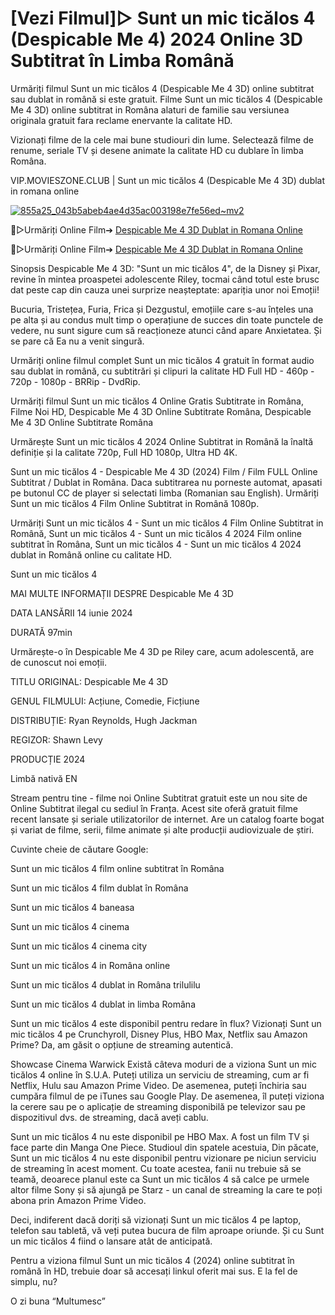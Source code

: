 # [Vezi Filmul]▷ Sunt un mic ticălos 4 (Despicable Me 4) 2024 Online 3D Subtitrat în Limba Română

Urmăriți filmul Sunt un mic ticălos 4 (Despicable Me 4 3D) online subtitrat sau dublat in română si este gratuit. Filme Sunt un mic ticălos 4 (Despicable Me 4 3D) online subtitrat in Româna alaturi de familie sau versiunea originala gratuit fara reclame enervante la calitate HD.

Vizionați filme de la cele mai bune studiouri din lume. Selectează filme de renume, seriale TV și desene animate la calitate HD cu dublare în limba Româna.

VIP.MOVIESZONE.CLUB | Sunt un mic ticălos 4 (Despicable Me 4 3D) dublat in romana online

[![855a25_043b5abeb4ae4d35ac003198e7fe56ed~mv2](https://github.com/user-attachments/assets/46977bf8-e8b1-424f-bc7c-e8893a7e95fd)](https://vip.movieszone.club/ro/519182/despicable-me-4.html)

🔴▷Urmăriți Online Film➔ [Despicable Me 4 3D Dublat in Romana Online](https://vip.movieszone.club/ro/519182/despicable-me-4.html)

🔴▷Urmăriți Online Film➔ [Despicable Me 4 3D Dublat in Romana Online](https://vip.movieszone.club/ro/519182/despicable-me-4.html)

Sinopsis Despicable Me 4 3D: "Sunt un mic ticălos 4", de la Disney și Pixar, revine în mintea proaspetei adolescente Riley, tocmai când totul este brusc dat peste cap din cauza unei surprize neașteptate: apariția unor noi Emoții!

Bucuria, Tristețea, Furia, Frica și Dezgustul, emoțiile care s-au înțeles una pe alta și au condus mult timp o operațiune de succes din toate punctele de vedere, nu sunt sigure cum să reacționeze atunci când apare Anxietatea. Și se pare că Ea nu a venit singură.

Urmăriți online filmul complet Sunt un mic ticălos 4 gratuit în format audio sau dublat in română, cu subtitrări și clipuri la calitate HD Full HD - 460p - 720p - 1080p - BRRip - DvdRip.

Urmăriți filmul Sunt un mic ticălos 4 Online Gratis Subtitrate in Româna, Filme Noi HD, Despicable Me 4 3D Online Subtitrate Româna, Despicable Me 4 3D Online Subtitrate Româna

Urmărește Sunt un mic ticălos 4 2024 Online Subtitrat in Română la înaltă definiție și la calitate 720p, Full HD 1080p, Ultra HD 4K.

Sunt un mic ticălos 4 - Despicable Me 4 3D (2024) Film / Film FULL Online Subtitrat / Dublat in Româna. Daca subtitrarea nu porneste automat, apasati pe butonul CC de player si selectati limba (Romanian sau English). Urmăriți Sunt un mic ticălos 4 Film Online Subtitrat in Română 1080p.

Urmăriți Sunt un mic ticălos 4 - Sunt un mic ticălos 4 Film Online Subtitrat in Română, Sunt un mic ticălos 4 - Sunt un mic ticălos 4 2024 Film online subtitrat în Româna, Sunt un mic ticălos 4 - Sunt un mic ticălos 4 2024 dublat in Română online cu calitate HD.

Sunt un mic ticălos 4

MAI MULTE INFORMAȚII DESPRE Despicable Me 4 3D

DATA LANSĂRII 14 iunie 2024

DURATĂ 97min

Urmărește-o în Despicable Me 4 3D pe Riley care, acum adolescentă, are de cunoscut noi emoții.

TITLU ORIGINAL: Despicable Me 4 3D

GENUL FILMULUI: Acțiune, Comedie, Ficțiune

DISTRIBUȚIE: Ryan Reynolds, Hugh Jackman

REGIZOR: Shawn Levy

PRODUCȚIE 2024

Limbă nativă EN

Stream pentru tine - filme noi Online Subtitrat gratuit este un nou site de Online Subtitrat ilegal cu sediul în Franța. Acest site oferă gratuit filme recent lansate și seriale utilizatorilor de internet. Are un catalog foarte bogat și variat de filme, serii, filme animate și alte producții audiovizuale de știri.

Cuvinte cheie de căutare Google:

Sunt un mic ticălos 4 film online subtitrat în Româna

Sunt un mic ticălos 4 film dublat în Româna

Sunt un mic ticălos 4 baneasa

Sunt un mic ticălos 4 cinema

Sunt un mic ticălos 4 cinema city

Sunt un mic ticălos 4 in Româna online

Sunt un mic ticălos 4 dublat in Româna trilulilu

Sunt un mic ticălos 4 dublat in limba Româna

Sunt un mic ticălos 4 este disponibil pentru redare în flux? Vizionați Sunt un mic ticălos 4 pe Crunchyroll, Disney Plus, HBO Max, Netflix sau Amazon Prime? Da, am găsit o opțiune de streaming autentică.

Showcase Cinema Warwick Există câteva moduri de a viziona Sunt un mic ticălos 4 online în S.U.A. Puteți utiliza un serviciu de streaming, cum ar fi Netflix, Hulu sau Amazon Prime Video. De asemenea, puteți închiria sau cumpăra filmul de pe iTunes sau Google Play. De asemenea, îl puteți viziona la cerere sau pe o aplicație de streaming disponibilă pe televizor sau pe dispozitivul dvs. de streaming, dacă aveți cablu.

Sunt un mic ticălos 4 nu este disponibil pe HBO Max. A fost un film TV și face parte din Manga One Piece. Studioul din spatele acestuia, Din păcate, Sunt un mic ticălos 4 nu este disponibil pentru vizionare pe niciun serviciu de streaming în acest moment. Cu toate acestea, fanii nu trebuie să se teamă, deoarece planul este ca Sunt un mic ticălos 4 să calce pe urmele altor filme Sony și să ajungă pe Starz - un canal de streaming la care te poți abona prin Amazon Prime Video.

Deci, indiferent dacă doriți să vizionați Sunt un mic ticălos 4 pe laptop, telefon sau tabletă, vă veți putea bucura de film aproape oriunde. Și cu Sunt un mic ticălos 4 fiind o lansare atât de anticipată.

Pentru a viziona filmul Sunt un mic ticălos 4 (2024) online subtitrat în română în HD, trebuie doar să accesați linkul oferit mai sus. E la fel de simplu, nu?

O zi buna “Multumesc”

